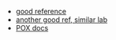 - [good reference](https://github.com/hip2b2/poxstuff/blob/master/of_sw_tutorial.py)
- [another good ref, similar lab](https://www.cs.swarthmore.edu/~kwebb/cs91/f14/labs/lab2.html)
- [POX docs](https://noxrepo.github.io/pox-doc/html/#openflow-actions)
